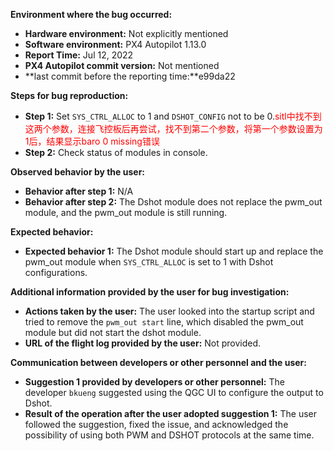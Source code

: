 **Environment where the bug occurred:**

- **Hardware environment:** Not explicitly mentioned
- **Software environment:** PX4 Autopilot 1.13.0
- **Report Time:** Jul 12, 2022
- **PX4 Autopilot commit version:** Not mentioned
- **last commit before the reporting time:**e99da22

**Steps for bug reproduction:**

- **Step 1:** Set `SYS_CTRL_ALLOC` to 1 and `DSHOT_CONFIG` not to be 0.<font color='red'>sitl中找不到这两个参数，连接飞控板后再尝试，找不到第二个参数，将第一个参数设置为1后，结果显示baro 0 missing错误</font>
- **Step 2:** Check status of modules in console.

**Observed behavior by the user:**

- **Behavior after step 1:** N/A
- **Behavior after step 2:** The Dshot module does not replace the pwm_out module, and the pwm_out module is still running.

**Expected behavior:**
- **Expected behavior 1:** The Dshot module should start up and replace the pwm_out module when `SYS_CTRL_ALLOC` is set to 1 with Dshot configurations.

**Additional information provided by the user for bug investigation:**

- **Actions taken by the user:** The user looked into the startup script and tried to remove the `pwm_out start` line, which disabled the pwm_out module but did not start the dshot module.
- **URL of the flight log provided by the user:** Not provided.

**Communication between developers or other personnel and the user:**

- **Suggestion 1 provided by developers or other personnel:** The developer `bkueng` suggested using the QGC UI to configure the output to Dshot.
- **Result of the operation after the user adopted suggestion 1:** The user followed the suggestion, fixed the issue, and acknowledged the possibility of using both PWM and DSHOT protocols at the same time.
